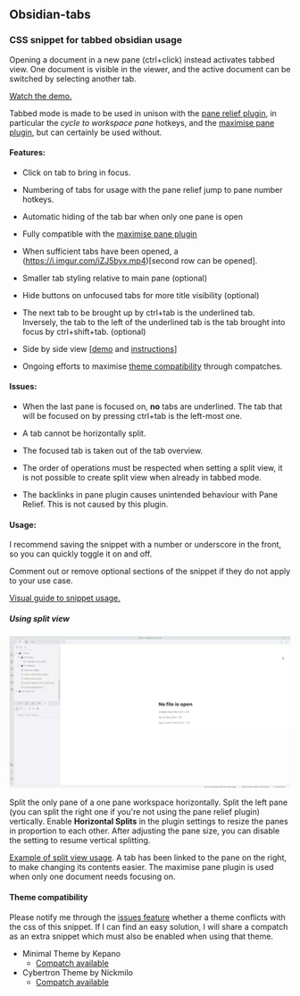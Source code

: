 ## Obsidian-tabs
### CSS snippet for tabbed obsidian usage
Opening a document in a new pane (ctrl+click) instead activates tabbed view. One document is visible in the viewer, and the active document can be switched by selecting another tab.

[Watch the demo.](https://i.imgur.com/7V0m2Ub.mp4)

Tabbed mode is made to be used in unison with the [pane relief plugin](https://github.com/pjeby/pane-relief), in particular the _cycle to workspace pane_ hotkeys, and the [maximise pane plugin](https://github.com/deathau/maximise-active-pane-obsidian), but can certainly be used without.

#### Features: 

- Click on tab to bring in focus.

- Numbering of tabs for usage with the pane relief jump to pane number hotkeys.

- Automatic hiding of the tab bar when only one pane is open

- Fully compatible with the [maximise pane plugin](https://github.com/deathau/maximise-active-pane-obsidian)

- When sufficient tabs have been opened, a (https://i.imgur.com/iZJ5byx.mp4)[second row can be opened].

- Smaller tab styling relative to main pane (optional)

- Hide buttons on unfocused tabs for more title visibility (optional)

 - The next tab to be brought up by ctrl+tab is the underlined tab. Inversely, the tab to the left of the underlined tab is the tab brought into focus by ctrl+shift+tab. (optional)

- Side by side view \[[demo](https://raw.githubusercontent.com/gitobsidiantutorial/obsidian-tabs/main/vids/horizontalconfigure.webp) and [instructions](#using-split-view)\]

- Ongoing efforts to maximise [theme compatibility](theme-compatibility) through compatches.


#### Issues:

- When the last pane is focused on, **no** tabs are underlined. The tab that will be focused on by pressing ctrl+tab is the left-most one.

- A tab cannot be horizontally split.

- The focused tab is taken out of the tab overview.

- The order of operations must be respected when setting a split view, it is not possible to create split view when already in tabbed mode.

- The backlinks in pane plugin causes unintended behaviour with Pane Relief. This is not caused by this plugin.



#### Usage:

I recommend saving the snippet with a number or underscore in the front, so you can quickly toggle it on and off.

Comment out or remove optional sections of the snippet if they do not apply to your use case.

[Visual guide to snippet usage.](https://i.imgur.com/aB3eMRn.mp4)

##### Using split view
![video](https://raw.githubusercontent.com/gitobsidiantutorial/obsidian-tabs/main/vids/horizontalconfigure.webp)

Split the only pane of a one pane workspace horizontally. Split the left pane (you can split the right one if you're not using the pane relief plugin) vertically. Enable **Horizontal Splits** in the plugin settings to resize the panes in proportion to each other. After adjusting the pane size, you can disable the setting to resume vertical splitting.

[Example of split view usage](https://i.imgur.com/lStwTNI.mp4). A tab has been linked to the pane on the right, to make changing its contents easier. The maximise pane plugin is used when only one document needs focusing on.


#### Theme compatibility
Please notify me through the [issues feature](https://github.com/gitobsidiantutorial/obsidian-tabs/issues) whether a theme conflicts with the css of this snippet. If I can find an easy solution, I will share a compatch as an extra snippet which must also be enabled when using that theme.

- Minimal Theme by Kepano
  - [Compatch available](https://raw.githubusercontent.com/gitobsidiantutorial/obsidian-tabs/main/compatch_minimal_theme.css)
- Cybertron Theme by Nickmilo
  - [Compatch available](https://raw.githubusercontent.com/gitobsidiantutorial/obsidian-tabs/main/compatch_cybertron_theme.css)
